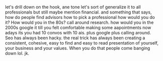 let's drill down on the hook, ane tone
let's sort of generalize it to all professionals but still maybe mention financial. and 
something that says, 
how do people find advisors
how to pick a professional
how would you do it? How would you in the 80s? call around research.
how would you in the 2000s google it till you felt comfortable making some aapointments
now adays its you had 10 convos with 10 ais. plus google plus calling around.
Seo has always been hacky. the real trick has always been creating a consistent, cohesive, easy to find and easy to read presentation of yourself, your business and your values. When you do that people come banging down lol. jk.



